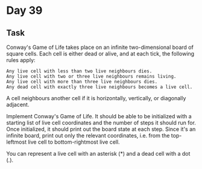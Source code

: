 # Day 39
## Task
Conway's Game of Life takes place on an infinite two-dimensional board of square cells. Each cell is either dead or alive, and at each tick, the following rules apply:

    Any live cell with less than two live neighbours dies.
    Any live cell with two or three live neighbours remains living.
    Any live cell with more than three live neighbours dies.
    Any dead cell with exactly three live neighbours becomes a live cell.

A cell neighbours another cell if it is horizontally, vertically, or diagonally adjacent.

Implement Conway's Game of Life. It should be able to be initialized with a starting list of live cell coordinates and the number of steps it should run for. Once initialized, it should print out the board state at each step. Since it's an infinite board, print out only the relevant coordinates, i.e. from the top-leftmost live cell to bottom-rightmost live cell.

You can represent a live cell with an asterisk (*) and a dead cell with a dot (.).